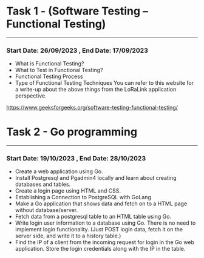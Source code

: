 # Task 1 - (Software Testing – Functional Testing)
*** 
### Start Date:    26/09/2023 , End Date:  17/09/2023
* What is Functional Testing?
* What to Test in Functional Testing?
* Functional Testing Process
* Type of Functional Testing Techniques
You can refer to this website for a write-up about the above things from the LoRaLink application perspective.

https://www.geeksforgeeks.org/software-testing-functional-testing/

# Task 2 - Go programming
***
### Start Date:    19/10/2023 , End Date: 28/10/2023
* Create a web application using Go.
* Install Postgresql and Pgadmin4 locally and learn about creating databases and tables.
* Create a login page using HTML and CSS.
* Establishing a Connection to PostgreSQL with GoLang
* Make a Go application that shows data and fetch on to a HTML page without database/server.
* Fetch data from a postgresql table to an HTML table using Go.
* Write login user information to a database using Go. There is no need to implement login functionality. (Just POST login data, fetch it on the server side, and write it to a history table.)
* Find the IP of a client from the incoming request for login in the Go web application. Store the login credentials along with the IP in the table.

